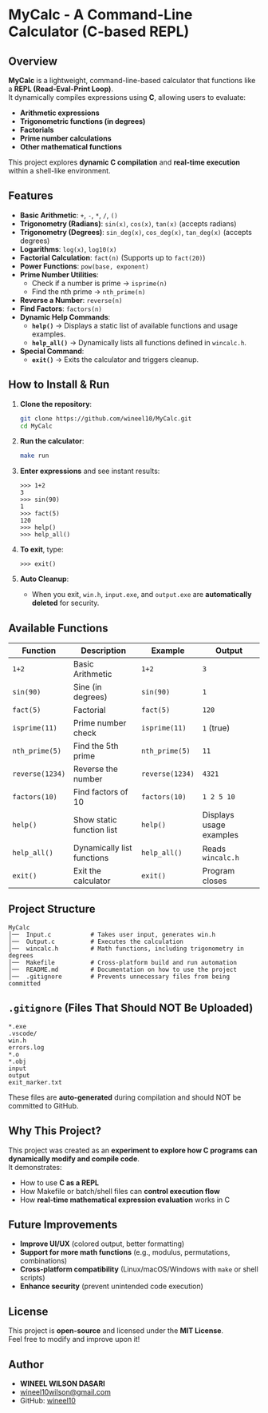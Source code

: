 # MyCalc - A Command-Line Calculator (C-based REPL)

## Overview
**MyCalc** is a lightweight, command-line-based calculator that functions like a **REPL (Read-Eval-Print Loop)**.  
It dynamically compiles expressions using **C**, allowing users to evaluate:
- **Arithmetic expressions**
- **Trigonometric functions (in degrees)**
- **Factorials**
- **Prime number calculations**
- **Other mathematical functions**

This project explores **dynamic C compilation** and **real-time execution** within a shell-like environment.


## Features
- **Basic Arithmetic**: `+`, `-`, `*`, `/`, `()`  
- **Trigonometry (Radians)**: `sin(x)`, `cos(x)`, `tan(x)` (accepts radians)  
- **Trigonometry (Degrees)**: `sin_deg(x)`, `cos_deg(x)`, `tan_deg(x)` (accepts degrees)  
- **Logarithms**: `log(x)`, `log10(x)`  
- **Factorial Calculation**: `fact(n)` (Supports up to `fact(20)`)  
- **Power Functions**: `pow(base, exponent)`  
- **Prime Number Utilities**:
   - Check if a number is prime → `isprime(n)`
   - Find the nth prime → `nth_prime(n)`  
- **Reverse a Number**: `reverse(n)`  
- **Find Factors**: `factors(n)`  
- **Dynamic Help Commands**:
   - **`help()`** → Displays a static list of available functions and usage examples.
   - **`help_all()`** → Dynamically lists all functions defined in `wincalc.h`.
- **Special Command**:
   - **`exit()`** → Exits the calculator and triggers cleanup.


## How to Install & Run
1. **Clone the repository**:
   ```sh
   git clone https://github.com/wineel10/MyCalc.git
   cd MyCalc
   ```

2. **Run the calculator**:
   ```sh
   make run
   ```

3. **Enter expressions** and see instant results:
   ```
   >>> 1+2
   3
   >>> sin(90)
   1
   >>> fact(5)
   120
   >>> help()
   >>> help_all()
   ```
   
4. **To exit**, type:
   ```
   >>> exit()
   ```

5. **Auto Cleanup**:  
   - When you exit, `win.h`, `input.exe`, and `output.exe` are **automatically deleted** for security.


## Available Functions
| Function          | Description                    | Example         | Output                  |
|-------------------|--------------------------------|-----------------|-------------------------|
| `1+2`             | Basic Arithmetic               | `1+2`           | `3`                     |
| `sin(90)`         | Sine (in degrees)              | `sin(90)`       | `1`                     |
| `fact(5)`         | Factorial                      | `fact(5)`       | `120`                   |
| `isprime(11)`     | Prime number check             | `isprime(11)`   | `1` (true)              |
| `nth_prime(5)`    | Find the 5th prime             | `nth_prime(5)`  | `11`                    |
| `reverse(1234)`   | Reverse the number             | `reverse(1234)` | `4321`                  |
| `factors(10)`     | Find factors of 10             | `factors(10)`   | `1 2 5 10`              |
| `help()`          | Show static function list      | `help()`        | Displays usage examples |
| `help_all()`      | Dynamically list functions     | `help_all()`    | Reads `wincalc.h`       |
| `exit()`          | Exit the calculator            | `exit()`        | Program closes          |


## Project Structure
```
MyCalc
│──  Input.c           # Takes user input, generates win.h
│──  Output.c          # Executes the calculation
│──  wincalc.h         # Math functions, including trigonometry in degrees
│──  Makefile          # Cross-platform build and run automation
│──  README.md         # Documentation on how to use the project
│──  .gitignore        # Prevents unnecessary files from being committed
```


##  `.gitignore` (Files That Should NOT Be Uploaded)
```
*.exe
.vscode/
win.h
errors.log
*.o
*.obj
input
output
exit_marker.txt
```
These files are **auto-generated** during compilation and should NOT be committed to GitHub.


## Why This Project?
This project was created as an **experiment to explore how C programs can dynamically modify and compile code**.  
It demonstrates:
- How to use **C as a REPL**
- How Makefile or batch/shell files can **control execution flow**
- How **real-time mathematical expression evaluation** works in C


## Future Improvements
- **Improve UI/UX** (colored output, better formatting)
- **Support for more math functions** (e.g., modulus, permutations, combinations)
- **Cross-platform compatibility** (Linux/macOS/Windows with `make` or shell scripts)
- **Enhance security** (prevent unintended code execution)


## License
This project is **open-source** and licensed under the **MIT License**.  
Feel free to modify and improve upon it!


## Author  
- **WINEEL WILSON DASARI**  
- wineel10wilson@gmail.com  
- GitHub: [wineel10](https://github.com/wineel10)  
